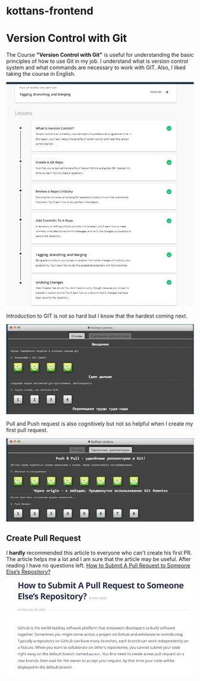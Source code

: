 # kottans-frontend
# Version Control with Git

The Course **"Version Control with Git"** is useful for understanding the basic principles of how to use Git in my job. I understand what is version control system and what commands are necessary to work with GIT. Also, I liked taking the course in English. 

![Version Control with Git](https://github.com/YuliiaDikun/kottans-frontend/blob/main/Git%20Basics/git-done.png)

Introduction to GIT is not so hard but I know that the hardest coming next.

![Git Introduction](https://github.com/YuliiaDikun/kottans-frontend/blob/main/Git%20Basics/git%20intro.png)

Pull and Push request is also cognitively but not so helpful when I create my first pull request.

![Pull and Push](https://github.com/YuliiaDikun/kottans-frontend/blob/main/Git%20Basics/pull_push.png)

## Create Pull Request

I **hardly** recommended this article to everyone who can't create his first PR. The article helps me a lot and I am sure that the article may be useful. After reading I have no questions left. [How to Submit A Pull Request to Someone Else’s Repository?](https://learntocodetogether.com/create-your-first-pull-request/)
![The article](https://github.com/YuliiaDikun/kottans-frontend/blob/main/Git%20Basics/PR.png)
